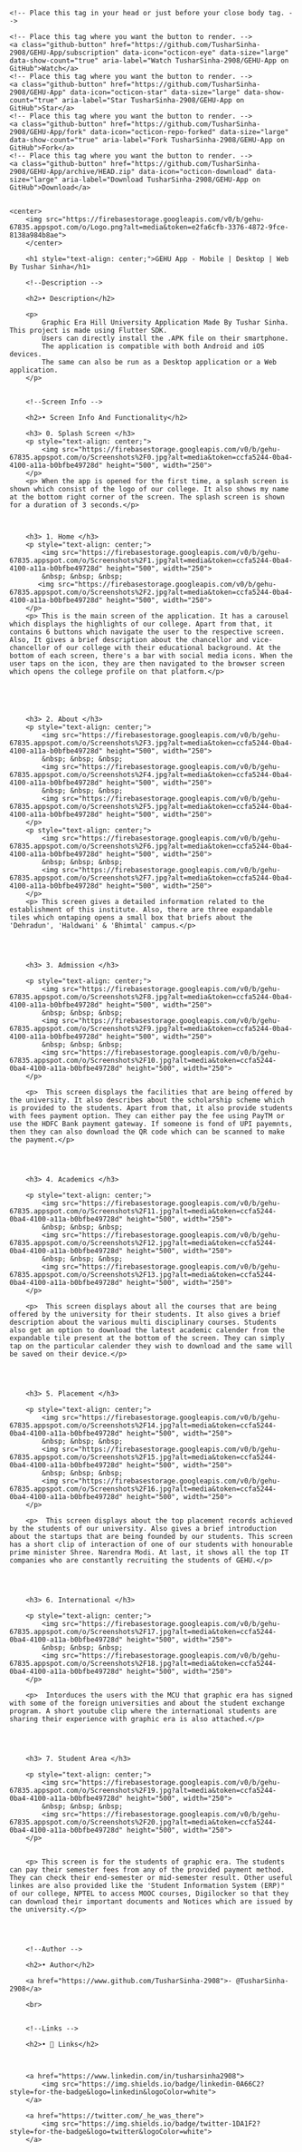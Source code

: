 <html>

<head>

    <!-- Place this tag in your head or just before your close body tag. -->
<script async defer src="https://buttons.github.io/buttons.js"></script>

</head>

<body>
    
    <!-- Place this tag where you want the button to render. -->
    <a class="github-button" href="https://github.com/TusharSinha-2908/GEHU-App/subscription" data-icon="octicon-eye" data-size="large" data-show-count="true" aria-label="Watch TusharSinha-2908/GEHU-App on GitHub">Watch</a>
    <!-- Place this tag where you want the button to render. -->
    <a class="github-button" href="https://github.com/TusharSinha-2908/GEHU-App" data-icon="octicon-star" data-size="large" data-show-count="true" aria-label="Star TusharSinha-2908/GEHU-App on GitHub">Star</a>
    <!-- Place this tag where you want the button to render. -->
    <a class="github-button" href="https://github.com/TusharSinha-2908/GEHU-App/fork" data-icon="octicon-repo-forked" data-size="large" data-show-count="true" aria-label="Fork TusharSinha-2908/GEHU-App on GitHub">Fork</a>
    <!-- Place this tag where you want the button to render. -->
    <a class="github-button" href="https://github.com/TusharSinha-2908/GEHU-App/archive/HEAD.zip" data-icon="octicon-download" data-size="large" aria-label="Download TusharSinha-2908/GEHU-App on GitHub">Download</a>


    <center>
        <img src="https://firebasestorage.googleapis.com/v0/b/gehu-67835.appspot.com/o/Logo.png?alt=media&token=e2fa6cfb-3376-4872-9fce-8138a984b8ae">
        </center>
        
        <h1 style="text-align: center;">GEHU App - Mobile | Desktop | Web  By Tushar Sinha</h1>
        
        <!--Description -->
        
        <h2>• Description</h2>
        
        <p>
            Graphic Era Hill University Application Made By Tushar Sinha. This project is made using Flutter SDK. 
            Users can directly install the .APK file on their smartphone. 
            The application is compatible with both Android and iOS devices.
            The same can also be run as a Desktop application or a Web application.
        </p>
        
        
        <!--Screen Info -->
        
        <h2>• Screen Info And Functionality</h2>
        
        <h3> 0. Splash Screen </h3> 
        <p style="text-align: center;">
            <img src="https://firebasestorage.googleapis.com/v0/b/gehu-67835.appspot.com/o/Screenshots%2F0.jpg?alt=media&token=ccfa5244-0ba4-4100-a11a-b0bfbe49728d" height="500", width="250">
        </p>
        <p> When the app is opened for the first time, a splash screen is shown which consist of the logo of our college. It also shows my name at the bottom right corner of the screen. The splash screen is shown for a duration of 3 seconds.</p>
        
        
        
        <h3> 1. Home </h3> 
        <p style="text-align: center;">
            <img src="https://firebasestorage.googleapis.com/v0/b/gehu-67835.appspot.com/o/Screenshots%2F1.jpg?alt=media&token=ccfa5244-0ba4-4100-a11a-b0bfbe49728d" height="500", width="250">
            &nbsp; &nbsp; &nbsp; 
           <img src="https://firebasestorage.googleapis.com/v0/b/gehu-67835.appspot.com/o/Screenshots%2F2.jpg?alt=media&token=ccfa5244-0ba4-4100-a11a-b0bfbe49728d" height="500", width="250">
        </p>
        <p> This is the main screen of the application. It has a carousel which displays the highlights of our college. Apart from that, it contains 6 buttons which navigate the user to the respective screen. Also, It gives a brief description about the chancellor and vice-chancellor of our college with their educational background. At the bottom of each screen, there's a bar with social media icons. When the user taps on the icon, they are then navigated to the browser screen which opens the college profile on that platform.</p>
        
        
        
        
        
        <h3> 2. About </h3> 
        <p style="text-align: center;">
            <img src="https://firebasestorage.googleapis.com/v0/b/gehu-67835.appspot.com/o/Screenshots%2F3.jpg?alt=media&token=ccfa5244-0ba4-4100-a11a-b0bfbe49728d" height="500", width="250">
            &nbsp; &nbsp; &nbsp;
            <img src="https://firebasestorage.googleapis.com/v0/b/gehu-67835.appspot.com/o/Screenshots%2F4.jpg?alt=media&token=ccfa5244-0ba4-4100-a11a-b0bfbe49728d" height="500", width="250">
            &nbsp; &nbsp; &nbsp;
            <img src="https://firebasestorage.googleapis.com/v0/b/gehu-67835.appspot.com/o/Screenshots%2F5.jpg?alt=media&token=ccfa5244-0ba4-4100-a11a-b0bfbe49728d" height="500", width="250">
        </p>
        <p style="text-align: center;">
            <img src="https://firebasestorage.googleapis.com/v0/b/gehu-67835.appspot.com/o/Screenshots%2F6.jpg?alt=media&token=ccfa5244-0ba4-4100-a11a-b0bfbe49728d" height="500", width="250">
            &nbsp; &nbsp; &nbsp;
            <img src="https://firebasestorage.googleapis.com/v0/b/gehu-67835.appspot.com/o/Screenshots%2F7.jpg?alt=media&token=ccfa5244-0ba4-4100-a11a-b0bfbe49728d" height="500", width="250">
        </p>
        <p> This screen gives a detailed information related to the establishment of this institute. Also, there are three expandable tiles which ontaping opens a small box that briefs about the 'Dehradun', 'Haldwani' & 'Bhimtal' campus.</p>
        
        
        
        
        <h3> 3. Admission </h3> 
        
        <p style="text-align: center;">
            <img src="https://firebasestorage.googleapis.com/v0/b/gehu-67835.appspot.com/o/Screenshots%2F8.jpg?alt=media&token=ccfa5244-0ba4-4100-a11a-b0bfbe49728d" height="500", width="250">
            &nbsp; &nbsp; &nbsp;
            <img src="https://firebasestorage.googleapis.com/v0/b/gehu-67835.appspot.com/o/Screenshots%2F9.jpg?alt=media&token=ccfa5244-0ba4-4100-a11a-b0bfbe49728d" height="500", width="250">
            &nbsp; &nbsp; &nbsp;
            <img src="https://firebasestorage.googleapis.com/v0/b/gehu-67835.appspot.com/o/Screenshots%2F10.jpg?alt=media&token=ccfa5244-0ba4-4100-a11a-b0bfbe49728d" height="500", width="250">
        </p>
        
        <p>  This screen displays the facilities that are being offered by the university. It also describes about the scholarship scheme which is provided to the students. Apart from that, it also provide students with fees payment option. They can either pay the fee using PayTM or use the HDFC Bank payment gateway. If someone is fond of UPI payemnts, then they can also download the QR code which can be scanned to make the payment.</p>
        
        
        
        
        <h3> 4. Academics </h3> 
        
        <p style="text-align: center;">
            <img src="https://firebasestorage.googleapis.com/v0/b/gehu-67835.appspot.com/o/Screenshots%2F11.jpg?alt=media&token=ccfa5244-0ba4-4100-a11a-b0bfbe49728d" height="500", width="250">
            &nbsp; &nbsp; &nbsp;
            <img src="https://firebasestorage.googleapis.com/v0/b/gehu-67835.appspot.com/o/Screenshots%2F12.jpg?alt=media&token=ccfa5244-0ba4-4100-a11a-b0bfbe49728d" height="500", width="250">
            &nbsp; &nbsp; &nbsp;
            <img src="https://firebasestorage.googleapis.com/v0/b/gehu-67835.appspot.com/o/Screenshots%2F13.jpg?alt=media&token=ccfa5244-0ba4-4100-a11a-b0bfbe49728d" height="500", width="250">
        </p>
        
        <p>  This screen displays about all the courses that are being offered by the university for their students. It also gives a brief description about the various multi disciplinary courses. Students also get an option to download the latest academic calender from the expandable tile present at the bottom of the screen. They can simply tap on the particular calender they wish to download and the same will be saved on their device.</p>
        
        
        
        
        <h3> 5. Placement </h3> 
        
        <p style="text-align: center;">
            <img src="https://firebasestorage.googleapis.com/v0/b/gehu-67835.appspot.com/o/Screenshots%2F14.jpg?alt=media&token=ccfa5244-0ba4-4100-a11a-b0bfbe49728d" height="500", width="250">
            &nbsp; &nbsp; &nbsp;
            <img src="https://firebasestorage.googleapis.com/v0/b/gehu-67835.appspot.com/o/Screenshots%2F15.jpg?alt=media&token=ccfa5244-0ba4-4100-a11a-b0bfbe49728d" height="500", width="250">
            &nbsp; &nbsp; &nbsp;
            <img src="https://firebasestorage.googleapis.com/v0/b/gehu-67835.appspot.com/o/Screenshots%2F16.jpg?alt=media&token=ccfa5244-0ba4-4100-a11a-b0bfbe49728d" height="500", width="250">
        </p>
        
        <p>  This screen displays about the top placement records achieved by the students of our university. Also gives a brief introduction about the startups that are being founded by our students. This screen has a short clip of interaction of one of our students with honourable prime minister Shree. Narendra Modi. At last, it shows all the top IT companies who are constantly recruiting the students of GEHU.</p>
        
        
        
        
        <h3> 6. International </h3> 
        
        <p style="text-align: center;">
            <img src="https://firebasestorage.googleapis.com/v0/b/gehu-67835.appspot.com/o/Screenshots%2F17.jpg?alt=media&token=ccfa5244-0ba4-4100-a11a-b0bfbe49728d" height="500", width="250">
            &nbsp; &nbsp; &nbsp;
            <img src="https://firebasestorage.googleapis.com/v0/b/gehu-67835.appspot.com/o/Screenshots%2F18.jpg?alt=media&token=ccfa5244-0ba4-4100-a11a-b0bfbe49728d" height="500", width="250">
        </p>
        
        <p>  Intorduces the users with the MCU that graphic era has signed with some of the foreign universities and about the student exchange program. A short youtube clip where the international students are sharing their experience with graphic era is also attached.</p>
        
        
        
        
        <h3> 7. Student Area </h3> 
        
        <p style="text-align: center;">
            <img src="https://firebasestorage.googleapis.com/v0/b/gehu-67835.appspot.com/o/Screenshots%2F19.jpg?alt=media&token=ccfa5244-0ba4-4100-a11a-b0bfbe49728d" height="500", width="250">
            &nbsp; &nbsp; &nbsp;
            <img src="https://firebasestorage.googleapis.com/v0/b/gehu-67835.appspot.com/o/Screenshots%2F20.jpg?alt=media&token=ccfa5244-0ba4-4100-a11a-b0bfbe49728d" height="500", width="250">
        </p>
        
        
        <p> This screen is for the students of graphic era. The students can pay their semester fees from any of the provided payment method. They can check their end-semester or mid-semester result. Other useful linkes are also provided like the 'Student Information System (ERP)" of our college, NPTEL to access MOOC courses, Digilocker so that they can download their important documents and Notices which are issued by the university.</p> 
        
        
        
        
        <!--Author -->
        
        <h2>• Author</h2>
        
        <a href="https://www.github.com/TusharSinha-2908">- @TusharSinha-2908</a>
        
        <br>
        
        
        <!--Links -->
        
        <h2>• 🔗 Links</h2>
        
        
        
        <a href="https://www.linkedin.com/in/tusharsinha2908">
            <img src="https://img.shields.io/badge/linkedin-0A66C2?style=for-the-badge&logo=linkedin&logoColor=white">
        </a>
        
        <a href="https://twitter.com/_he_was_there">
            <img src="https://img.shields.io/badge/twitter-1DA1F2?style=for-the-badge&logo=twitter&logoColor=white">
        </a>


</body>

</html>
